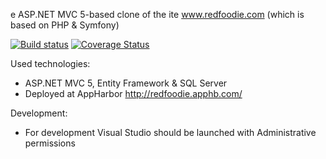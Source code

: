 e ASP.NET MVC 5-based clone of the ite www.redfoodie.com (which is based on PHP & Symfony)

[![Build status](https://ci.appveyor.com/api/projects/status/24oiciv992bwtx8n?svg=true)](https://ci.appveyor.com/project/osya/redfoodie) [![Coverage Status](https://coveralls.io/repos/github/osya/redfoodie/badge.svg?branch=master)](https://coveralls.io/github/osya/redfoodie?branch=master)

Used technologies:
- ASP.NET MVC 5, Entity Framework & SQL Server
- Deployed at AppHarbor http://redfoodie.apphb.com/

Development:
- For development Visual Studio should be launched with Administrative permissions